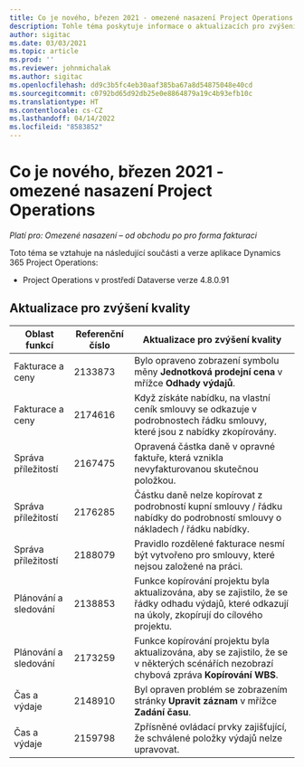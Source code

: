 ```yaml
---
title: Co je nového, březen 2021 - omezené nasazení Project Operations
description: Tohle téma poskytuje informace o aktualizacích pro zvýšení kvality, které jsou k dispozici v omezeném nasazení Project Operations z března 2021.
author: sigitac
ms.date: 03/03/2021
ms.topic: article
ms.prod: ''
ms.reviewer: johnmichalak
ms.author: sigitac
ms.openlocfilehash: dd9c3b5fc4eb30aaf385ba67a8d54875048e40cd
ms.sourcegitcommit: c0792bd65d92db25e0e8864879a19c4b93efb10c
ms.translationtype: HT
ms.contentlocale: cs-CZ
ms.lasthandoff: 04/14/2022
ms.locfileid: "8583852"
---
```

# <a name="whats-new-march-2021---project-operations-lite-deployment"></a>Co je nového, březen 2021 - omezené nasazení Project Operations

_Platí pro: Omezené nasazení – od obchodu po pro forma fakturaci_


Toto téma se vztahuje na následující součásti a verze aplikace Dynamics 365 Project Operations:

- Project Operations v prostředí Dataverse verze 4.8.0.91 

## <a name="quality-updates"></a>Aktualizace pro zvýšení kvality

| **Oblast funkcí** | **Referenční číslo** | **Aktualizace pro zvýšení kvality** |
| --- | --- | --- |
| Fakturace a ceny | 2133873 | Bylo opraveno zobrazení symbolu měny **Jednotková prodejní cena** v mřížce **Odhady výdajů**. |
| Fakturace a ceny | 2174616 | Když získáte nabídku, na vlastní ceník smlouvy se odkazuje v podrobnostech řádku smlouvy, které jsou z nabídky zkopírovány. |
| Správa příležitostí | 2167475 | Opravená částka daně v opravné faktuře, která vznikla nevyfakturovanou skutečnou položkou. |
| Správa příležitostí | 2176285 | Částku daně nelze kopírovat z podrobností kupní smlouvy / řádku nabídky do podrobností smlouvy o nákladech / řádku nabídky. |
| Správa příležitostí | 2188079 | Pravidlo rozdělené fakturace nesmí být vytvořeno pro smlouvy, které nejsou založené na práci. |
| Plánování a sledování | 2138853 | Funkce kopírování projektu byla aktualizována, aby se zajistilo, že se řádky odhadu výdajů, které odkazují na úkoly, zkopírují do cílového projektu. |
| Plánování a sledování | 2173259 | Funkce kopírování projektu byla aktualizována, aby se zajistilo, že se v některých scénářích nezobrazí chybová zpráva **Kopírování WBS**. |
| Čas a výdaje | 2148910 | Byl opraven problém se zobrazením stránky **Upravit záznam** v mřížce **Zadání času**. |
| Čas a výdaje | 2159798 | Zpřísněné ovládací prvky zajišťující, že schválené položky výdajů nelze upravovat. |


